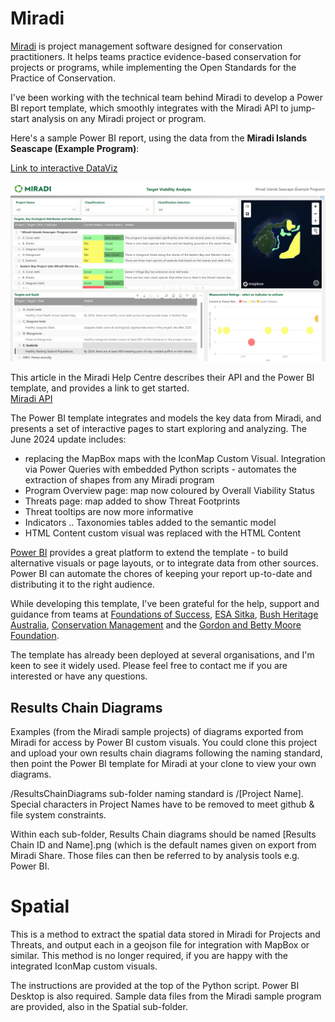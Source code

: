 # Miradi
[Miradi](https://www.miradishare.org/) is project management software designed for conservation practitioners. It helps teams practice evidence-based conservation for projects or programs, while implementing the Open Standards for the Practice of Conservation.

I've been working with the technical team behind Miradi to develop a Power BI report template, which smoothly integrates with the Miradi API to jump-start analysis on any Miradi project or program.

Here's a sample Power BI report, using the data from the **Miradi Islands Seascape (Example Program)**:

[Link to interactive DataViz](https://app.powerbi.com/view?r=eyJrIjoiZDg4YzgyNzEtYzI2MC00NDM4LWEwM2QtYTA1MjI2NTczMTg5IiwidCI6ImRjMWYwNGY1LWMxZTUtNDQyOS1hODEyLTU3OTNiZTQ1YmY5ZCIsImMiOjEwfQ%3D%3D)

[![Click to view and interact with the report](https://github.com/Mike-Honey/miradi/blob/master/Miradi%20Program%20Dashboard%20-%20Miradi%20Islands%20Seascape%20(Example%20Program).png?raw=true)](https://app.powerbi.com/view?r=eyJrIjoiZDg4YzgyNzEtYzI2MC00NDM4LWEwM2QtYTA1MjI2NTczMTg5IiwidCI6ImRjMWYwNGY1LWMxZTUtNDQyOS1hODEyLTU3OTNiZTQ1YmY5ZCIsImMiOjEwfQ%3D%3D)


This article in the Miradi Help Centre describes their API and the Power BI template, and provides a link to get started.  
[Miradi API](https://help.miradishare.org/hc/en-us/articles/7651985079963-Miradi-API)

The Power BI template integrates and models the key data from Miradi, and presents a set of interactive pages to start exploring and analyzing. The June 2024 update includes:
- replacing the MapBox maps with the IconMap Custom Visual. Integration via Power Queries with embedded Python scripts - automates the extraction of shapes from any Miradi program
- Program Overview page: map now coloured by Overall Viability Status 
- Threats page: map added to show Threat Footprints
- Threat tooltips are now more informative
- Indicators .. Taxonomies tables added to the semantic model
- HTML Content custom visual was replaced with the HTML Content 

[Power BI](https://www.microsoft.com/en-au/power-platform/products/power-bi/) provides a great platform to extend the template - to build alternative visuals or page layouts, or to integrate data from other sources. Power BI can automate the chores of keeping your report up-to-date and distributing it to the right audience.

While developing this template, I've been grateful for the help, support and guidance from teams at [Foundations of Success](https://www.linkedin.com/company/foundations-of-success/), [ESA Sitka](https://www.linkedin.com/company/sitka-technology-group), [Bush Heritage Australia](https://www.linkedin.com/company/bush-heritage-australia), [Conservation Management](https://www.linkedin.com/company/bush-heritage-australia) and the [Gordon and Betty Moore Foundation](https://www.linkedin.com/company/moore-foundation).

The template has already been deployed at several organisations, and I'm keen to see it widely used. Please feel free to contact me if you are interested or have any questions.

## Results Chain Diagrams

Examples (from the Miradi sample projects) of diagrams exported from Miradi for access by Power BI custom visuals.  You could clone this project and upload your own results chain diagrams following the naming standard, then point the Power BI template for Miradi at your clone to view your own diagrams.

/ResultsChainDiagrams sub-folder naming standard is /[Project Name]. Special characters in Project Names have to be removed to meet github & file system constraints. 

Within each sub-folder, Results Chain diagrams should be named [Results Chain ID and Name].png (which is the default names given on export from Miradi Share. Those files can then be referred to by analysis tools e.g. Power BI.

# Spatial

This is a method to extract the spatial data stored in Miradi for Projects and Threats, and output each in a geojson file for integration with MapBox or similar. This method is no longer required, if you are happy with the integrated IconMap custom visuals.

The instructions are provided at the top of the Python script.  Power BI Desktop is also required. Sample data files from the Miradi sample program are provided, also in the Spatial sub-folder.
